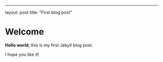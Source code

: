 ---
layout: post
title:  "First blog post"

# Welcome

**Hello world**, this is my first Jekyll blog post.

I hope you like it!